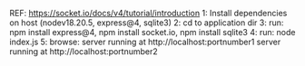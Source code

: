 REF: https://socket.io/docs/v4/tutorial/introduction
1: Install dependencies on host (nodev18.20.5, express@4, sqlite3)
2: cd to application dir
3: run: npm install express@4, npm install socket.io, npm install sqlite3
4: run: node index.js
5: browse: 
    server running at http://localhost:portnumber1
    server running at http://localhost:portnumber2
